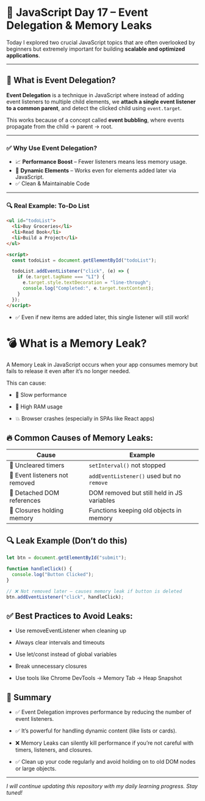 # 🚀 JavaScript Day 17 – Event Delegation & Memory Leaks

Today I explored two crucial JavaScript topics that are often overlooked by beginners but extremely important for building **scalable and optimized applications**.

---

## 🧠 What is Event Delegation?

**Event Delegation** is a technique in JavaScript where instead of adding event listeners to multiple child elements, we **attach a single event listener to a common parent**, and detect the clicked child using `event.target`.

This works because of a concept called **event bubbling**, where events propagate from the child → parent → root.

---

### ✅ Why Use Event Delegation?

- 📈 **Performance Boost** – Fewer listeners means less memory usage.
- 🔁 **Dynamic Elements** – Works even for elements added later via JavaScript.
- ✅ Clean & Maintainable Code

---

### 🔍 Real Example: To-Do List

```html
<ul id="todoList">
  <li>Buy Groceries</li>
  <li>Read Book</li>
  <li>Build a Project</li>
</ul>

<script>
  const todoList = document.getElementById("todoList");

  todoList.addEventListener("click", (e) => {
    if (e.target.tagName === "LI") {
      e.target.style.textDecoration = "line-through";
      console.log("Completed:", e.target.textContent);
    }
  });
</script>
```

- ✅ Even if new  items are added later, this single listener will still work!

# 💣 What is a Memory Leak?

A Memory Leak in JavaScript occurs when your app consumes memory but fails to release it even after it’s no longer needed.

This can cause:

- 🐢 Slow performance

- 🧠 High RAM usage

- 💥 Browser crashes (especially in SPAs like React apps)
## 🔥 Common Causes of Memory Leaks:

| Cause                          | Example                                    |
| ------------------------------ | ------------------------------------------ |
| 🔁 Uncleared timers            | `setInterval()` not stopped                |
| 🧷 Event listeners not removed | `addEventListener()` used but no `remove`  |
| 👻 Detached DOM references     | DOM removed but still held in JS variables |
| 🧠 Closures holding memory     | Functions keeping old objects in memory    |

## 🔍 Leak Example (Don’t do this)
```js
let btn = document.getElementById("submit");

function handleClick() {
  console.log("Button Clicked");
}

// ❌ Not removed later — causes memory leak if button is deleted
btn.addEventListener("click", handleClick);
```
## ✅ Best Practices to Avoid Leaks:
- Use removeEventListener when cleaning up

- Always clear intervals and timeouts

- Use let/const instead of global variables

- Break unnecessary closures

- Use tools like Chrome DevTools → Memory Tab → Heap Snapshot

## 📝 Summary
- ✅ Event Delegation improves performance by reducing the number of event listeners.

- ✅ It’s powerful for handling dynamic content (like lists or cards).

- ❌ Memory Leaks can silently kill performance if you’re not careful with timers, listeners, and closures.

- ✅ Clean up your code regularly and avoid holding on to old DOM nodes or large objects.
---
*I will continue updating this repository with my daily learning progress. Stay tuned!*